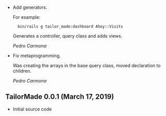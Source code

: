 *   Add generators.

    For example:

    ```
      bin/rails g tailor_made:dashboard Ahoy::Visits
    ```

    Generates a controller, query class and adds views.

    *Pedro Carmona*

*   Fix metaprogramming.

    Was creating the arrays in the base query class, moved declaration to children.

    *Pedro Carmona*


## TailorMade 0.0.1 (March 17, 2019) ##

*   Initial source code
